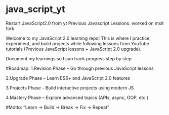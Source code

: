 # java_script_yt
Restart
JavaScript2.0 from yt
Previous Javascript Lessions.
worked on msit fork

Welcome to my JavaScript 2.0 learning repo!
This is where I practice, experiment, and build projects while following lessons from YouTube tutorials (Previous JavaScript lessons + JavaScript 2.0 upgrade).

Document my learnings so I can track progress step by step


#Roadmap:
1.Revision Phase – Go through previous JavaScript lessons

2.Upgrade Phase – Learn ES6+ and JavaScript 2.0 features

3.Projects Phase – Build interactive projects using modern JS

4.Mastery Phase – Explore advanced topics (APIs, async, OOP, etc.)

#Motto:
“Learn → Build → Break → Fix → Repeat”
